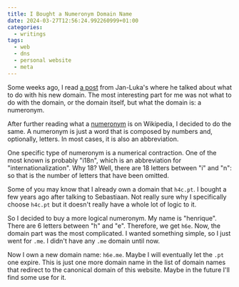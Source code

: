 ```yaml
---
title: I Bought a Numeronym Domain Name
date: 2024-03-27T12:56:24.992260999+01:00
categories:
  - writings
tags:
  - web
  - dns
  - personal website
  - meta
---
```


Some weeks ago, I read [a post](https://jlelse.blog/thoughts/2024/03/what-to-do-with-new-domain) from Jan-Luka's where he talked about what to do with his new domain. The most interesting part for me was not what to do with the domain, or the domain itself, but what the domain is: a numeronym.

<!--more-->

After further reading what a [numeronym](https://en.wikipedia.org/wiki/Numeronym) is on Wikipedia, I decided to do the same. A numeronym is just a word that is composed by numbers and, optionally, letters. In most cases, it is also an abbreviation.

One specific type of numeronym is a numerical contraction. One of the most known is probably "i18n", which is an abbreviation for "internationalization". Why 18? Well, there are 18 letters between "i" and "n": so that is the number of letters that have been omitted.

Some of you may know that I already own a domain that `h4c.pt`. I bought a few years ago after talking to Sebastiaan. Not really sure why I specifically choose `h4c.pt` but it doesn't really have a whole lot of logic to it.

So I decided to buy a more logical numeronym. My name is "henrique". There are 6 letters between "h" and "e". Therefore, we get `h6e`. Now, the domain part was the most complicated. I wanted something simple, so I just went for `.me`. I didn't have any `.me` domain until now.

Now I own a new domain name: `h6e.me`. Maybe I will eventually let the `.pt` one expire. This is just one more domain name in the list of domain names that redirect to the canonical domain of this website. Maybe in the future I'll find some use for it.

